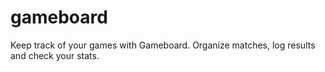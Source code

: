 # gameboard
Keep track of your games with Gameboard. Organize matches, log results and check your stats.
